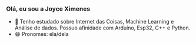 ### Olá, eu sou a Joyce Ximenes


- 🌱 Tenho estudado sobre Internet das Coisas, Machine Learning e Análise de dados. Possuo afinidade com  Arduíno, Esp32, C++ e Python.
- 😄 Pronomes: ela/dela



